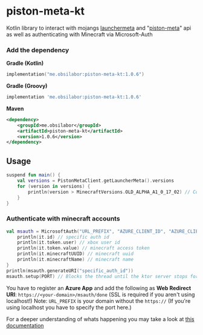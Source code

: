 # piston-meta-kt

Kotlin library to interact with mojangs [launchermeta](https://launchermeta.mojang.com/mc/game/version_manifest_v2.json) and "[piston-meta](https://piston-meta.mojang.com/v1/packages/68cded4616fba9fbefb3f895033c261126c5f89c/1.19.2.json)" api as well as authenticating with Minecraft via Microsoft-Auth

### Add the dependency

**Gradle (Kotlin)**

```kotlin
implementation("me.obsilabor:piston-meta-kt:1.0.6")
```

**Gradle (Groovy)**

```groovy
implementation 'me.obsilabor:piston-meta-kt:1.0.6'
```

**Maven**

```xml
<dependency>
    <groupId>me.obsilabor</groupId>
    <artifactId>piston-meta-kt</artifactId>
    <version>1.0.6</version>
</dependency>
```

## Usage

```kotlin
suspend fun main() {
    val versions = PistonMetaClient.getLauncherMeta().versions
    for (version in versions) {
        println(version > MinecraftVersions.OLD_ALPHA_A1_0_17_02) // Compare versions!
    }
}
```

### Authenticate with minecraft accounts

```kotlin
val msauth = MicrosoftAuth("URL_PREFIX", "AZURE_CLIENT_ID", "AZURE_CLIENT_SECRET", ssl = true) {
    println(it.id) // specific auth id
    println(it.token.user) // xbox user id
    println(it.token.value) // minecraft access token
    println(it.minecraftUUID) // minecraft uuid
    println(it.minecraftName) // minecraft name 
}
println(msauth.generateURI("specific_auth_id"))
msauth.setup(PORT) // Blocks the thread until the ktor server stops for whatever reason
```

You have to register an **Azure App** and add the following as **Web Redirect URI**: `https://<your-domain>/msauth/done` (SSL is required if you aren't using localhost!)
Note: `URL_PREFIX` is your domain without the `https://` (If you're using localhost you have to specify the port here.)

For a deeper understanding of whats happening you may take a look at [this documentation](https://mojang-api-docs.netlify.app/authentication/index.html)
